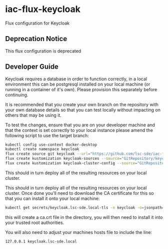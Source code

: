 # iac-flux-keycloak
Flux configuration for Keycloak

## Deprecation Notice
This flux configuration is deprecated 

## Developer Guide
Keycloak requires a database in order to function correctly, in a local environment this can be postgresql installed on your local machine (or running in a container of it's own). Please provision this separately before continuing.

It is recommended that you create your own branch on the repository with your own database details so that you can test locally without impacting on others that may be using it.

To test the changes, ensure that you are on your developer machine and that the context is set correctly to your local instance please amend the following script to use the target branch:

```bash
kubectl config use-context docker-desktop
kubectl create namespace keycloak
flux create source git keycloak --url="https://github.com/lsc-sde/iac-flux-keycloak" --branch=main --namespace=keycloak
flux create kustomization keycloak-sources --source="GitRepository/keycloak" --namespace=keycloak --path="./sources" --interval=1m --prune=true --health-check-timeout=10m --wait=false
flux create kustomization keycloak-cluster-config --source="GitRepository/keycloak" --namespace=keycloak --path="./cluster/local" --interval=1m --prune=true --health-check-timeout=10m --wait=false
```

This should in turn deploy all of the resulting resources on your local cluster.

This should in turn deploy all of the resulting resources on your local cluster. Once done you'll need to download the CA certificate for this so that you can install it onto your local machine:

```bash
kubectl get secrets/keycloak.lsc-sde.local-tls -n keycloak -o=jsonpath="{.data.ca\.crt}" | base64 --decode > ca.crt
```

this will create a ca.crt file in the directory, you will then need to install it into your trusted root authorities.

You will also need to adjust your machines hosts file to include the line:

```
127.0.0.1 keycloak.lsc-sde.local
```
